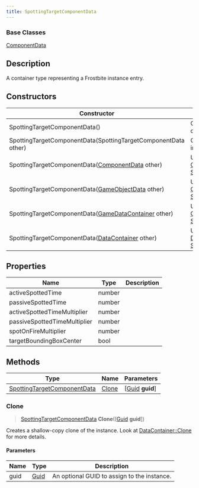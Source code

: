 ```yaml
---
title: SpottingTargetComponentData
---
```

### Base Classes

[ComponentData](/vext/ref/fb/componentdata/)

## Description

A container type representing a Frostbite instance entry.

## Constructors

| Constructor                                                                            | Description                                                                                                                                   |
| -------------------------------------------------------------------------------------- | --------------------------------------------------------------------------------------------------------------------------------------------- |
| SpottingTargetComponentData()                                                          | Create a new instance of this container type.                                                                                                 |
| SpottingTargetComponentData(SpottingTargetComponentData other)                         | Create a reference copy of an instance of the same type.                                                                                      |
| SpottingTargetComponentData([ComponentData](/vext/ref/fb/componentdata/) other)                      | Upcast an instance of type [ComponentData](/vext/ref/fb/componentdata/) to [SpottingTargetComponentData](/vext/ref/fb/spottingtargetcomponentdata/).                      |
| SpottingTargetComponentData([GameObjectData](/vext/ref/fb/gameobjectdata/) other)                    | Upcast an instance of type [GameObjectData](/vext/ref/fb/gameobjectdata/) to [SpottingTargetComponentData](/vext/ref/fb/spottingtargetcomponentdata/).                    |
| SpottingTargetComponentData([GameDataContainer](/vext/ref/fb/gamedatacontainer/) other)              | Upcast an instance of type [GameDataContainer](/vext/ref/fb/gamedatacontainer/) to [SpottingTargetComponentData](/vext/ref/fb/spottingtargetcomponentdata/).              |
| SpottingTargetComponentData([DataContainer](/vext/ref/shared/class/datacontainer) other) | Upcast an instance of type [DataContainer](/vext/ref/shared/class/datacontainer) to [SpottingTargetComponentData](/vext/ref/fb/spottingtargetcomponentdata/). |

## Properties

| Name                         | Type   | Description |
| ---------------------------- | ------ | ----------- |
| activeSpottedTime            | number |             |
| passiveSpottedTime           | number |             |
| activeSpottedTimeMultiplier  | number |             |
| passiveSpottedTimeMultiplier | number |             |
| spotOnFireMultiplier         | number |             |
| targetBoundingBoxCenter      | bool   |             |

## Methods

| Type                                                       | Name            | Parameters                                     |
| ---------------------------------------------------------- | --------------- | ---------------------------------------------- |
| [SpottingTargetComponentData](/vext/ref/fb/spottingtargetcomponentdata/) | [Clone](#clone) | \[[Guid](/vext/ref/shared/class/guid) **guid**\] |

### Clone

> [SpottingTargetComponentData](/vext/ref/fb/spottingtargetcomponentdata/) **Clone**(\[[Guid](/vext/ref/shared/class/guid) **guid**\])

Creates a shallow-copy clone of the instance. Look at [DataContainer::Clone](/vext/ref/shared/class/datacontainer#clone) for more details.

#### Parameters

| Name | Type         | Description                                 |
| ---- | ------------ | ------------------------------------------- |
| guid | [Guid](/vext/ref/shared/class/guid/) | An optional GUID to assign to the instance. |
